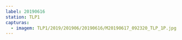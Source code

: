 ```yaml
---
label: 20190616
station: TLP1
capturas:
  - imagem: TLP1/2019/201906/20190616/M20190617_092320_TLP_1P.jpg
---
```

